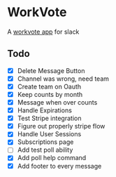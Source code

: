 # WorkVote
A [workvote app](https://work.vote.now.sh) for slack


## Todo
- [x] Delete Message Button
- [x] Channel was wrong, need team
- [x] Create team on Oauth
- [x] Keep counts by month
- [x] Message when over counts
- [x] Handle Expirations
- [x] Test Stripe integration
- [x] Figure out properly stripe flow
- [x] Handle User Sessions
- [x] Subscriptions page
- [ ] Add test poll ability
- [x] Add poll help command
- [x] Add footer to every message